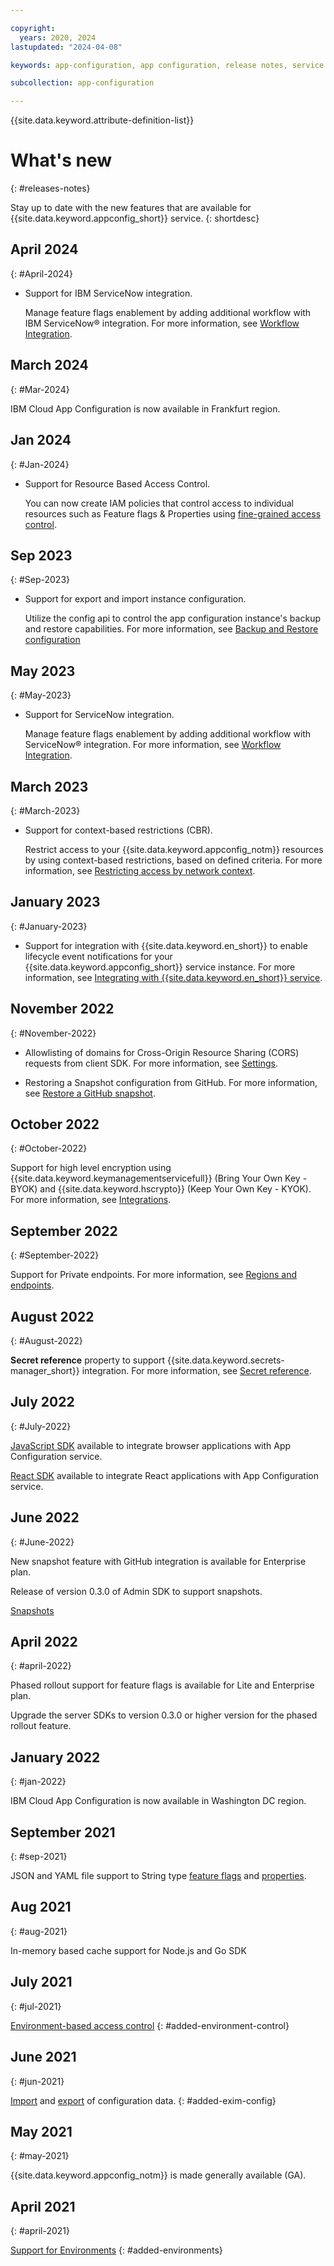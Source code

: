 ```yaml
---

copyright:
  years: 2020, 2024
lastupdated: "2024-04-08"

keywords: app-configuration, app configuration, release notes, service updates, service bulletin,

subcollection: app-configuration

---
```


{{site.data.keyword.attribute-definition-list}}

# What's new
{: #releases-notes}

Stay up to date with the new features that are available for {{site.data.keyword.appconfig_short}} service.
{: shortdesc}

## April 2024
{: #April-2024}
- Support for IBM ServiceNow integration.

   Manage feature flags enablement by adding additional workflow with IBM ServiceNow&reg; integration. For more information, see [Workflow Integration](/docs/app-configuration?topic=app-configuration-ac-manage-workflow).

## March 2024
{: #Mar-2024}

IBM Cloud App Configuration is now available in Frankfurt region.

## Jan 2024
{: #Jan-2024}

- Support for Resource Based Access Control.

   You can now create IAM policies that control access to individual resources such as Feature flags & Properties using [fine-grained access control](/docs/app-configuration?topic=app-configuration-ac-service-access-management).

## Sep 2023
{: #Sep-2023}

- Support for export and import instance configuration.

   Utilize the config api to control the app configuration instance's backup and restore capabilities. For more information, see [Backup and Restore configuration](/docs/app-configuration?topic=app-configuration-ac-backup-restore-configuration)

## May 2023
{: #May-2023}

- Support for ServiceNow integration.

   Manage feature flags enablement by adding additional workflow with ServiceNow&reg; integration. For more information, see [Workflow Integration](/docs/app-configuration?topic=app-configuration-ac-manage-workflow).

## March 2023
{: #March-2023}

- Support for context-based restrictions (CBR).

   Restrict access to your {{site.data.keyword.appconfig_notm}} resources by using context-based restrictions, based on defined criteria. For more information, see [Restricting access by network context](/docs/app-configuration?topic=app-configuration-ac-restrict-access-cbr).

## January 2023
{: #January-2023}

- Support for integration with {{site.data.keyword.en_short}} to enable lifecycle event notifications for your {{site.data.keyword.appconfig_short}} service instance. For more information, see [Integrating with {{site.data.keyword.en_short}} service](/docs/app-configuration?topic=app-configuration-ac-int-en).

## November 2022
{: #November-2022}

- Allowlisting of domains for Cross-Origin Resource Sharing (CORS) requests from client SDK. For more information, see [Settings](/docs/app-configuration?topic=app-configuration-ac-settings).

- Restoring a Snapshot configuration from GitHub. For more information, see [Restore a GitHub snapshot](/docs/app-configuration?topic=app-configuration-ac-snapshots#ac-restore-a-snapshot).

## October 2022
{: #October-2022}

Support for high level encryption using {{site.data.keyword.keymanagementservicefull}} (Bring Your Own Key - BYOK) and {{site.data.keyword.hscrypto}} (Keep Your Own Key - KYOK). For more information, see [Integrations](/docs/app-configuration?topic=app-configuration-ac-integrations).

## September 2022
{: #September-2022}

Support for Private endpoints. For more information, see [Regions and endpoints](/docs/app-configuration?topic=app-configuration-ac-regions-endpoints).

## August 2022
{: #August-2022}

**Secret reference** property to support {{site.data.keyword.secrets-manager_short}} integration. For more information, see [Secret reference](/docs/app-configuration?topic=app-configuration-ac-properties#property-type-secret-reference).

## July 2022
{: #July-2022}

[JavaScript SDK](/docs/app-configuration?topic=app-configuration-ac-javascript) available to integrate browser applications with App Configuration service.

[React SDK](/docs/app-configuration?topic=app-configuration-ac-react) available to integrate React applications with App Configuration service.

## June 2022
{: #June-2022}

New snapshot feature with GitHub integration is available for Enterprise plan.

Release of version 0.3.0 of Admin SDK to support snapshots.

[Snapshots](/docs/app-configuration?topic=app-configuration-ac-snapshots)

## April 2022
{: #april-2022}

Phased rollout support for feature flags is available for Lite and Enterprise plan.

Upgrade the server SDKs to version 0.3.0 or higher version for the phased rollout feature.

## January 2022
{: #jan-2022}

IBM Cloud App Configuration is now available in Washington DC region.

## September 2021
{: #sep-2021}

JSON and YAML file support to String type [feature flags](/docs/app-configuration?topic=app-configuration-ac-feature-flags) and [properties](/docs/app-configuration?topic=app-configuration-ac-properties).

## Aug 2021
{: #aug-2021}

In-memory based cache support for Node.js and Go SDK

## July 2021
{: #jul-2021}

[Environment-based access control](/docs/app-configuration?topic=app-configuration-ac-assign-access-to-environments)
{: #added-environment-control}

## June 2021
{: #jun-2021}

[Import](/docs/app-configuration?topic=app-configuration-app-configuration-cli#ac-ibmcloud-ac-import) and [export](/docs/app-configuration?topic=app-configuration-app-configuration-cli#ac-ibmcloud-ac-export) of configuration data.
{: #added-exim-config}

## May 2021
{: #may-2021}

{{site.data.keyword.appconfig_notm}} is made generally available (GA).

## April 2021
{: #april-2021}

[Support for Environments](/docs/app-configuration?topic=app-configuration-ac-environments)
{: #added-environments}
